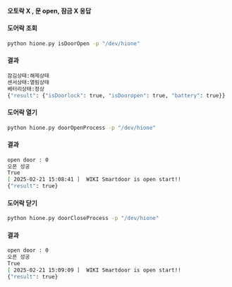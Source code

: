 #### 오토락 X , 문 open, 잠금 X 응답

#### 도어락 조회
```bash
python hione.py isDoorOpen -p "/dev/hione"
```
#### 결과

```bash
잠김상태:해제상태
센서상태:열림상태
베터리상태:정상
{"result": {"isDoorlock": true, "isDooropen": true, "battery": true}}
```

#### 도어락 열기
```bash
python hione.py doorOpenProcess -p "/dev/hione"
```
#### 결과

```bash
open door : 0
오픈 성공
True
[ 2025-02-21 15:08:41 ]  WIKI Smartdoor is open start!!
{"result": true}

```

#### 도어락 닫기
```bash
python hione.py doorCloseProcess -p "/dev/hione"
```
#### 결과

```bash
open door : 0
오픈 성공
True
[ 2025-02-21 15:09:09 ]  WIKI Smartdoor is open start!!
{"result": true}

```






